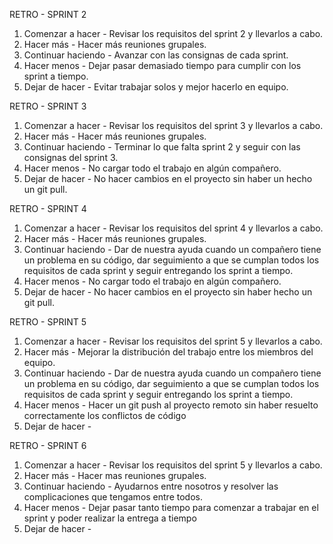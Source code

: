 RETRO - SPRINT 2
1. Comenzar a hacer - Revisar los requisitos del sprint 2 y llevarlos a cabo.
2. Hacer más - Hacer más reuniones grupales.
3. Continuar haciendo - Avanzar con las consignas de cada sprint.
4. Hacer menos - Dejar pasar demasiado tiempo para cumplir con los sprint a tiempo.
5. Dejar de hacer - Evitar trabajar solos y mejor hacerlo en equipo.

RETRO - SPRINT 3
1. Comenzar a hacer - Revisar los requisitos del sprint 3 y llevarlos a cabo.
2. Hacer más - Hacer más reuniones grupales.
3. Continuar haciendo - Terminar lo que falta sprint 2 y seguir con las consignas del sprint 3.
4. Hacer menos - No cargar todo el trabajo en algún compañero.
5. Dejar de hacer - No hacer cambios en el proyecto sin haber un hecho un git pull.

RETRO - SPRINT 4
1. Comenzar a hacer - Revisar los requisitos del sprint 4 y llevarlos a cabo.
2. Hacer más - Hacer más reuniones grupales.
3. Continuar haciendo - Dar de nuestra ayuda cuando un compañero tiene un problema en su código, dar seguimiento a que se cumplan todos los requisitos de cada sprint y seguir entregando los sprint a tiempo.
4. Hacer menos - No cargar todo el trabajo en algún compañero.
5. Dejar de hacer - No hacer cambios en el proyecto sin haber hecho un git pull.

RETRO - SPRINT 5
1. Comenzar a hacer - Revisar los requisitos del sprint 5 y llevarlos a cabo.
2. Hacer más - Mejorar la distribución del trabajo entre los miembros del equipo.
3. Continuar haciendo - Dar de nuestra ayuda cuando un compañero tiene un problema en su código, dar seguimiento a que se cumplan todos los requisitos de cada sprint y seguir entregando los sprint a tiempo.
4. Hacer menos - Hacer un git push al proyecto remoto sin haber resuelto correctamente los conflictos de código
5. Dejar de hacer - 

RETRO - SPRINT 6
1. Comenzar a hacer - Revisar los requisitos del sprint 5 y llevarlos a cabo.
2. Hacer más - Hacer mas reuniones grupales.
3. Continuar haciendo - Ayudarnos entre nosotros y resolver las complicaciones que tengamos entre todos.
4. Hacer menos - Dejar pasar tanto tiempo para comenzar a trabajar en el sprint y poder realizar la entrega a tiempo
5. Dejar de hacer - 